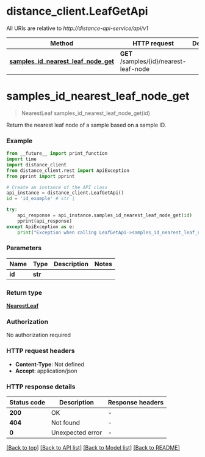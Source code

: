 # distance_client.LeafGetApi

All URIs are relative to *http://distance-api-service/api/v1*

Method | HTTP request | Description
------------- | ------------- | -------------
[**samples_id_nearest_leaf_node_get**](LeafGetApi.md#samples_id_nearest_leaf_node_get) | **GET** /samples/{id}/nearest-leaf-node | 


# **samples_id_nearest_leaf_node_get**
> NearestLeaf samples_id_nearest_leaf_node_get(id)



Return the nearest leaf node of a sample based on a sample ID.

### Example

```python
from __future__ import print_function
import time
import distance_client
from distance_client.rest import ApiException
from pprint import pprint

# Create an instance of the API class
api_instance = distance_client.LeafGetApi()
id = 'id_example' # str | 

try:
    api_response = api_instance.samples_id_nearest_leaf_node_get(id)
    pprint(api_response)
except ApiException as e:
    print("Exception when calling LeafGetApi->samples_id_nearest_leaf_node_get: %s\n" % e)
```

### Parameters

Name | Type | Description  | Notes
------------- | ------------- | ------------- | -------------
 **id** | **str**|  | 

### Return type

[**NearestLeaf**](NearestLeaf.md)

### Authorization

No authorization required

### HTTP request headers

 - **Content-Type**: Not defined
 - **Accept**: application/json

### HTTP response details
| Status code | Description | Response headers |
|-------------|-------------|------------------|
**200** | OK |  -  |
**404** | Not found |  -  |
**0** | Unexpected error |  -  |

[[Back to top]](#) [[Back to API list]](../README.md#documentation-for-api-endpoints) [[Back to Model list]](../README.md#documentation-for-models) [[Back to README]](../README.md)

